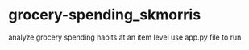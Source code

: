# grocery-spending_skmorris
analyze grocery spending habits at an item level
use app.py file to run
